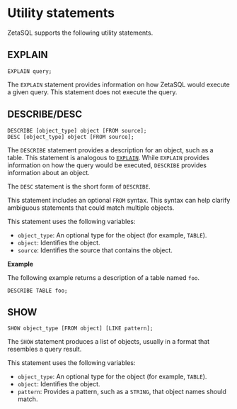 

# Utility statements

ZetaSQL supports the following utility statements.

## EXPLAIN

```
EXPLAIN query;
```

The `EXPLAIN` statement provides information on how ZetaSQL would
execute a given query. This statement does not execute the query.

## DESCRIBE/DESC

```
DESCRIBE [object_type] object [FROM source];
DESC [object_type] object [FROM source];
```

The `DESCRIBE` statement provides a description for an object, such as a table.
This statement is analogous to [`EXPLAIN`][explain-statement].
While `EXPLAIN` provides
information on how the query would be executed, `DESCRIBE` provides information
about an object.

The `DESC` statement is the short form of `DESCRIBE`.

This statement includes an optional `FROM` syntax. This syntax can help clarify
ambiguous statements that could match multiple objects.

This statement uses the following variables:

+ `object_type`: An optional type for the object (for example,
  `TABLE`).
+ `object`: Identifies the object.
+ `source`: Identifies the source that contains the object.

**Example**

The following example returns a description of a table named `foo`.

```
DESCRIBE TABLE foo;
```

## SHOW

```
SHOW object_type [FROM object] [LIKE pattern];
```

The `SHOW` statement produces a list of objects, usually in a format that
resembles a query result.

This statement uses the following variables:

+ `object_type`: An optional type for the object (for example,
  `TABLE`).
+ `object`: Identifies the object.
+ `pattern`: Provides a pattern, such as a `STRING`, that object names should
  match.

<!-- mdlint off(WHITESPACE_LINE_LENGTH) -->

[explain-statement]: #explain

<!-- mdlint on -->

